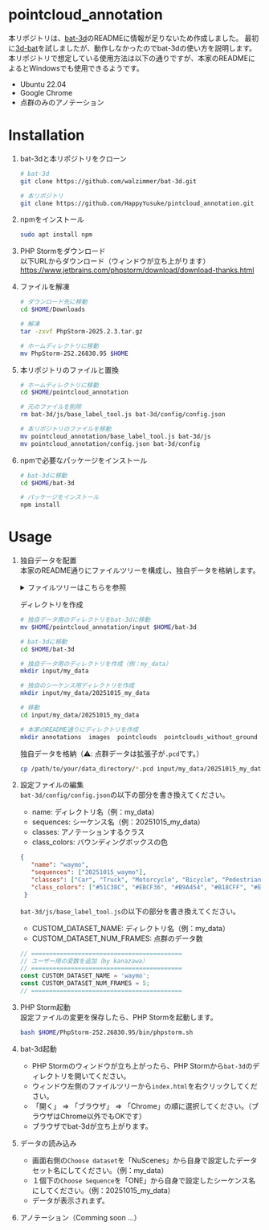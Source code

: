 # pointcloud_annotation
本リポジトリは、[bat-3d](https://github.com/walzimmer/bat-3d.git)のREADMEに情報が足りないため作成しました。
最初に[3d-bat](https://github.com/walzimmer/3d-bat.git)を試しましたが、動作しなかったのでbat-3dの使い方を説明します。
本リポジトリで想定している使用方法は以下の通りですが、本家のREADMEによるとWindowsでも使用できるようです。
* Ubuntu 22.04
* Google Chrome
* 点群のみのアノテーション

# Installation
1. bat-3dと本リポジトリをクローン
   ```bash
   # bat-3d
   git clone https://github.com/walzimmer/bat-3d.git

   # 本リポジトリ
   git clone https://github.com/HappyYusuke/pintcloud_annotation.git
   ```
   
2. npmをインストール
   ```bash
   sudo apt install npm
   ```
   
3. PHP Stormをダウンロード</br>
   以下URLからダウンロード（ウィンドウが立ち上がります）</br>
   https://www.jetbrains.com/phpstorm/download/download-thanks.html
   
5. ファイルを解凍
   ```bash
   # ダウンロード先に移動
   cd $HOME/Downloads
   
   # 解凍
   tar -zxvf PhpStorm-2025.2.3.tar.gz

   # ホームディレクトリに移動
   mv PhpStorm-252.26830.95 $HOME
   ```
   
6. 本リポジトリのファイルと置換
   ```bash
   # ホームディレクトリに移動
   cd $HOME/pointcloud_annotation

   # 元のファイルを削除
   rm bat-3d/js/base_label_tool.js bat-3d/config/config.json

   # 本リポジトリのファイルを移動
   mv pointcloud_annotation/base_label_tool.js bat-3d/js
   mv pointcloud_annotation/config.json bat-3d/config
   ```
   
7. npmで必要なパッケージをインストール
   ```bash
   # bat-3dに移動
   cd $HOME/bat-3d

   # パッケージをインストール
   npm install
   ```

# Usage
1. 独自データを配置 </br>
   本家のREADME通りにファイルツリーを構成し、独自データを格納します。
   <details>
      <summary>ファイルツリーはこちらを参照</summary>
      <pre>
      input
      └── waymo 👉 自分のプロジェクト
          └── 20251015_waymo  👉 シーケンス
              ├── annotations 👉 アノテーション作業の結果格納用
              ├── images      👉 アノテーション作業中に表示される画像格納用（任意）
              ├── pointclouds 👉 点群データを格納（重要）
              │   ├── 000000.pcd
              │   ├── 000001.pcd
              │   ├── 000002.pcd
              │   ├── 000003.pcd
              │   ├── 000004.pcd
              │   ├── 000005.pcd
              │   ├── 000006.pcd
              │   ├── 000007.pcd
              │   ├── 000008.pcd
              │   └── 000009.pcd
              └── pointclouds_without_ground 👉 地面の点を除去したデータ格納用（任意）
      </pre>
   </details>

   ディレクトリを作成
   ```bash
   # 独自データ用のディレクトリをbat-3dに移動
   mv $HOME/pointcloud_annotation/input $HOME/bat-3d

   # bat-3dに移動
   cd $HOME/bat-3d

   # 独自データ用のディレクトリを作成（例：my_data）
   mkdir input/my_data

   # 独自のシーケンス用ディレクトリを作成
   mkdir input/my_data/20251015_my_data

   # 移動
   cd input/my_data/20251015_my_data
   
   # 本家のREADME通りにディレクトリを作成
   mkdir annotations  images  pointclouds  pointclouds_without_ground
   ```

   独自データを格納（⚠️: 点群データは拡張子が`.pcd`です。）
   
   ```bash
   cp /path/to/your/data_directory/*.pcd input/my_data/20251015_my_data/pointclouds
   ```
   
2. 設定ファイルの編集 </br>
   `bat-3d/config/config.json`の以下の部分を書き換えてください。
   * name: ディレクトリ名（例：my_data）
   * sequences: シーケンス名（例：20251015_my_data）
   * classes: アノテーションするクラス
   * class_colors: バウンディングボックスの色
   ```json
   {
      "name": "waymo",
      "sequences": ["20251015_waymo"],
      "classes": ["Car", "Truck", "Motorcycle", "Bicycle", "Pedestrian"],
      "class_colors": ["#51C38C", "#EBCF36", "#B9A454", "#B18CFF", "#E976F9"]
    }
   ```

   `bat-3d/js/base_label_tool.js`の以下の部分を書き換えてください。
   * CUSTOM_DATASET_NAME: ディレクトリ名（例：my_data）
   * CUSTOM_DATASET_NUM_FRAMES: 点群のデータ数
   ```js
   // ==========================================
   // ユーザー用の変数を追加（by kanazawa）
   // ==========================================
   const CUSTOM_DATASET_NAME = 'waymo';
   const CUSTOM_DATASET_NUM_FRAMES = 5;
   // ==========================================
   ```
   
3. PHP Storm起動 </br>
   設定ファイルの変更を保存したら、PHP Stormを起動します。
   ```bash
   bash $HOME/PhpStorm-252.26830.95/bin/phpstorm.sh
   ```
   
4. bat-3d起動 </br>
   * PHP Stormのウィンドウが立ち上がったら、PHP Stormから`bat-3d`のディレクトリを開いてください。
   * ウィンドウ左側のファイルツリーから`index.html`を右クリックしてください。
   * 「開く」 => 「ブラウザ」 => 「Chrome」の順に選択してください。（ブラウザはChrome以外でもOKです）
   * ブラウザでbat-3dが立ち上がります。
   
5. データの読み込み </br>
   * 画面右側の`Choose dataset`を「NuScenes」から自身で設定したデータセット名にしてください。（例：my_data）
   * １個下の`Choose Sequence`を「ONE」から自身で設定したシーケンス名にしてください。（例：20251015_my_data）
   * データが表示されまず。
   
6.  アノテーション（Comming soon ...）
